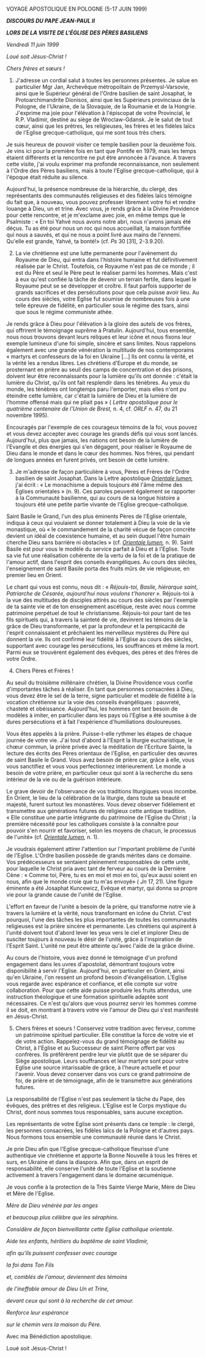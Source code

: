 VOYAGE APOSTOLIQUE EN POLOGNE (5-17 JUIN 1999)

***DISCOURS DU PAPE JEAN-PAUL II***

***LORS DE LA VISITE DE L'ÉGLISE DES PÈRES BASILIENS***

*Vendredi 11 juin 1999*

*Loué soit Jésus-Christ !*

*Chers frères et sœurs !*

1. J'adresse un cordial salut à toutes les personnes présentes. Je salue en particulier Mgr Jan, Archevêque métropolitain de Przemysl-Varsovie, ainsi que le Supérieur général de l'Ordre basilien de saint Josaphat, le Protoarchimandrite Dionisos, ainsi que les Supérieurs provinciaux de la Pologne, de l'Ukraine, de la Slovaquie, de la Roumanie et de la Hongrie. J'exprime ma joie pour l'élévation à l'épiscopat de votre Provincial, le R.P. Vladimir, destiné au siège de Wroclaw-Gdansk. Je le salut de tout cœur, ainsi que les prêtres, les religieuses, les frères et les fidèles laïcs de l'Eglise grecque-catholique, qui me sont tous très chers.

Je suis heureux de pouvoir visiter ce temple basilien pour la deuxième fois. Je vins ici pour la première fois en tant que Pontife en 1979, mais les temps étaient différents et la rencontre ne put être annoncée à l'avance. A travers cette visite, j'ai voulu exprimer ma profonde reconnaissance, non seulement à l'Ordre des Pères basiliens, mais à toute l'Eglise grecque-catholique, qui à l'époque était réduite au silence.

Aujourd'hui, la présence nombreuse de la hiérarchie, du clergé, des représentants des communautés religieuses et des fidèles laïcs témoigne du fait que, à nouveau, vous pouvez professer librement votre foi et rendre louange à Dieu, un et trine. Avec vous, je rends grâce à la Divine Providence pour cette rencontre, et je m'exclame avec joie, en même temps que le Psalmiste : « En toi Yahvé nous avons notre abri, nous n'avons jamais été déçus. Tu as été pour nous un roc qui nous accueillait, la maison fortifiée qui nous a sauvés, et qui ne nous a point livré aux mains de l'ennemi. Qu'elle est grande, Yahvé, ta bonté!» (cf. *Ps* 30 [31], 2-3.9.20).

2. La vie chrétienne est une lutte permanente pour l'avènement du Royaume de Dieu, qui entra dans l'histoire humaine et fut définitivement réalisée par le Christ. Toutefois, ce Royaume n'est pas de ce monde ; il est du Père et seul le Père peut le réaliser parmi les hommes. Mais c'est à eux qu'est confiée la tâche de devenir un terrain fertile, dans lequel le Royaume peut se se développer et croître. Il faut parfois supporter de grands sacrifices et des persécutions pour que cela puisse avoir lieu. Au cours des siècles, votre Eglise fut soumise de nombreuses fois à une telle épreuve de fidélité, en particulier sous le régime des tsars, ainsi que sous le régime communiste athée.

Je rends grâce à Dieu pour l'élévation à la gloire des autels de vos frères, qui offrirent le témoignage suprême à Pratulin. Aujourd'hui, tous ensemble, nous nous trouvons devant leurs reliques et leur icône et nous fixons leur exemple lumineux d'une foi simple, sincère et sans limites. Nous rappelons également avec une grande vénération la multitude de nos contemporains « martyrs et confesseurs de la foi en Ukraine [...] Ils ont connu la vérité, et la vérité les a rendus libres. Les chrétiens d'Europe et du monde, se prosternant en prière au seuil des camps de concentration et des prisons, doivent leur être reconnaissants pour la lumière qu'ils ont donnée : c'était la lumière du Christ, qu'ils ont fait resplendir dans les ténèbres. Au yeux du monde, les ténèbres ont longtemps paru l'emporter, mais elles n'ont pu éteindre cette lumière, car c'était la lumière de Dieu et la lumière de l'homme offensé mais qui ne pliait pas » ( *Lettre apostolique pour le quatrième centenaire de l'Union de Brest,* n. 4, cf. *ORLF* n. 47, du 21 novembre 1995).

Encouragés par l'exemple de ces courageux témoins de la foi, vous pouvez et vous devez accepter avec courage les grands défis qui vous sont lancés. Aujourd'hui, plus que jamais, les nations ont besoin de la lumière de l'Evangile et des énergies qui s'en dégagent, pour réaliser le Royaume de Dieu dans le monde et dans le cœur des hommes. Nos frères, qui pendant de longues années en furent privés, ont besoin de cette lumière.

3. Je m'adresse de façon particulière à vous, Pères et Frères de l'Ordre basilien de saint Josaphat. Dans la Lettre apostolique *[Orientale lumen](http://www.vatican.va/holy_father/john_paul_ii/apost_letters/documents/hf_jp-ii_apl_02051995_orientale-lumen_fr.html),* j'ai écrit : « Le monachisme a depuis toujours été l'âme même des Eglises orientales » (n. 9). Ces paroles peuvent également se rapporter à la Communauté basilienne, qui au cours de sa longue histoire a toujours été une petite partie vivante de l'Eglise grecque-catholique.

Saint Basile le Grand, l'un des plus éminents Pères de l'Eglise orientale, indiqua à ceux qui voulaient se donner totalement à Dieu la voie de la vie monastique, où « le commandement de la charité vécue de façon concrète devient un idéal de coexistence humaine, et au sein duquel l'être humain cherche Dieu sans barrière ni obstacles » (cf. *[Orientale lumen](http://www.vatican.va/holy_father/john_paul_ii/apost_letters/documents/hf_jp-ii_apl_02051995_orientale-lumen_fr.html),* n. 9). Saint Basile est pour vous le modèle du service parfait à Dieu et à l'Eglise. Toute sa vie fut une réalisation cohérente de la vertu de la foi et de la pratique de l'amour actif, dans l'esprit des conseils évangéliques. Au cours des siècles, l'enseignement de saint Basile porta des fruits mûrs de vie religieuse, en premier lieu en Orient.

Le chant qui vous est connu, nous dit : « *Réjouis-toi, Basile, hiérarque saint, Patriarche de Césarée, aujourd'hui nous voulons t'honorer ».* Réjouis-toi à la vue des multitudes de disciples attirés au cours des siècles par l'exemple de ta sainte vie et de ton enseignement ascétique, reste avec nous comme patrimoine perpétuel de tout le christianisme. Réjouis-toi pour tant de tes fils spirituels qui, à travers la sainteté de vie, devinrent les témoins de la grâce de Dieu transformante, et par la profondeur et la perspicacité de l'esprit connaissaient et prêchaient les merveilleux mystères du Père qui donnent la vie. Ils ont confirmé leur fidélité à l'Eglise au cours des siècles, supportant avec courage les persécutions, les souffrances et même la mort. Parmi eux se trouvèrent également des évêques, des pères et des frères de votre Ordre.

4. Chers Pères et Frères !

Au seuil du troisième millénaire chrétien, la Divine Providence vous confie d'importantes tâches à réaliser. En tant que personnes consacrées à Dieu, vous devez être le sel de la terre, signe particulier et modèle de fidélité à la vocation chrétienne sur la voie des conseils évangéliques : pauvreté, chasteté et obéissance. Aujourd'hui, les hommes ont tant besoin de modèles à imiter, en particulier dans les pays où l'Eglise a été soumise à de dures persécutions et à fait l'expérience d'humiliations douloureuses.

Vous êtes appelés à la prière. Puisse-t-elle rythmer les étapes de chaque journée de votre vie. J'ai tout d'abord à l'Esprit la liturgie eucharistique, le chœur commun, la prière privée avec la méditation de l'Ecriture Sainte, la lecture des écrits des Pères orientaux de l'Eglise, en particulier des œuvres de saint Basile le Grand. Vous avez besoin de prière car, grâce à elle, vous vous sanctifiez et vous vous perfectionnez intérieurement. Le monde a besoin de votre prière, en particulier ceux qui sont à la recherche du sens intérieur de la vie ou de la guérison intérieure.

Le grave devoir de l'observance de vos traditions liturgiques vous incombe. En Orient, le lieu de la célébration de la liturgie, dans toute sa beauté et majesté, furent surtout les monastères. Vous devez observer fidèlement et transmettre aux générations futures de religieux cette antique tradition. « Elle constitue une partie intégrante du patrimoine de l'Eglise du Christ ; la première nécessité pour les catholiques consiste à la connaître pour pouvoir s'en nourrir et favoriser, selon les moyens de chacun, le processus de l'unité» (cf. *[Orientale lumen](http://www.vatican.va/holy_father/john_paul_ii/apost_letters/documents/hf_jp-ii_apl_02051995_orientale-lumen_fr.html),* n. 1).

Je voudrais également attirer l'attention sur l'important problème de l'unité de l'Eglise. L'Ordre basilien possède de grands mérites dans ce domaine. Vos prédécesseurs se sentaient pleinement responsables de cette unité, pour laquelle le Christ pria avec tant de ferveur au cours de la Dernière Cène : « Comme toi, Père, tu es en moi et moi en toi, qu'eux aussi soient en nous, afin que le monde croie que tu m'as envoyé» ( *Jn* 17, 21). Une figure éminente a été Josaphat Kuncewicz, Evêque et martyr, qui donna sa propre vie pour la grande cause de l'unité de l'Eglise.

L'effort en faveur de l'unité a besoin de la prière, qui transforme notre vie à travers la lumière et la vérité, nous transformant en icône du Christ. C'est pourquoi, l'une des tâches les plus importantes de toutes les communautés religieuses est la prière sincère et permanente. Les chrétiens qui aspirent à l'unité doivent tout d'abord lever les yeux vers le ciel et implorer Dieu de susciter toujours à nouveau le désir de l'unité, grâce à l'inspiration de l'Esprit Saint. L'unité ne peut être atteinte qu'avec l'aide de la grâce divine.

Au cours de l'histoire, vous avez donné le témoignage d'un profond engagement dans les uvres d'apostolat, démontrant toujours votre disponibilité à servir l'Eglise. Aujourd'hui, en particulier en Orient, ainsi qu'en Ukraine, l'on ressent un profond besoin d'évangélisation. L'Eglise vous regarde avec espérance et confiance, et elle compte sur votre collaboration. Pour que cette aide puisse produire les fruits attendus, une instruction théologique et une formation spirituelle adaptée sont nécessaires. Ce n'est qu'alors que vous pourrez servir les hommes comme il se doit, en montrant à travers votre vie l'amour de Dieu qui s'est manifesté en Jésus-Christ.

5. Chers frères et soeurs ! Conservez votre tradition avec ferveur, comme un patrimoine spirituel particulier. Elle constitue la force de votre vie et de votre action. Rappelez-vous du grand témoignage de fidélité au Christ, à l'Eglise et au Successeur de saint Pierre offert par vos confrères. Ils préférèrent perdre leur vie plutôt que de se séparer du Siège apostolique. Leurs souffrances et leur martyre sont pour votre Eglise une source intarissable de grâce, à l'heure actuelle et pour l'avenir. Vous devez conserver dans vos curs ce grand patrimoine de foi, de prière et de témoignage, afin de le transmettre aux générations futures.

La responsabilité de l'Eglise n'est pas seulement la tâche du Pape, des évêques, des prêtres et des religieux. L'Eglise est le Corps mystique du Christ, dont nous sommes tous responsables, sans aucune exception.

Les représentants de votre Eglise sont présents dans ce temple : le clergé, les personnes consacrées, les fidèles laïcs de la Pologne et d'autres pays. Nous formons tous ensemble une communauté réunie dans le Christ.

Je prie Dieu afin que l'Eglise grecque-catholique fleurisse d'une authentique vie chrétienne et apporte la Bonne Nouvelle à tous les frères et surs, en Ukraine et dans la diaspora. Afin que, dans un esprit de responsabilité, elle conserve l'unité de toute l'Eglise et la soutienne activement à travers l'engagement dans le domaine œcuménique.

Je vous confie à la protection de la Très Sainte Vierge Marie, Mère de Dieu et Mère de l'Eglise.

*Mère de Dieu vénérée par les anges*

*et beaucoup plus célèbre que les séraphins.*

*Considère de façon bienveillante cette Eglise catholique orientale.*

*Aide tes enfants, héritiers du baptême de saint Vladimir,*

*afin qu'ils puissent confesser avec courage*

*la foi dans Ton Fils*

*et, comblés de l'amour, deviennent des témoins*

*de l'ineffable amour de Dieu Un et Trine,*

*devant ceux qui sont à la recherche de cet amour.*

*Renforce leur espérance*

*sur le chemin vers la maison du Père.*

Avec ma Bénédiction apostolique.

Loué soit Jésus-Christ !